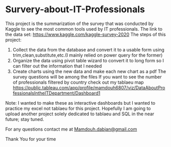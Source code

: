 # Survery-about-IT-Professionals
This project is the summarization of the survey that was conducted by Kaggle to see the most common tools used by IT professionals.
The link to the data set: https://www.kaggle.com/kaggle-survey-2020
The steps of this project:
1) Collect the data from the database and convert it to a usable form using trim,clean,substitute,etc.(I mainly relied on power query for the former)
2) Organize the data using pivot table wizard to convert it to long form so I can filter out the information that I needed 
3) Create charts using the new data and make each new chart as a pdf
The survey questions will be among the files
If you want to see the number of professionals filtered by country check out my tablaeu map
https://public.tableau.com/app/profile/mamdouh6807/viz/DataAboutProfessionalsIntheITDepartment/Dashboard1

Note: I wanted to make these as interactive dashboards but I wanted to practice my excel not tablaeu for this project.
Hopefully I am going to upload another project solely dedicated to tablaeu and SQL in the near future; stay tuned.

For any questions contact me at Mamdouh.dabjan@gmail.com

Thank You for your time
